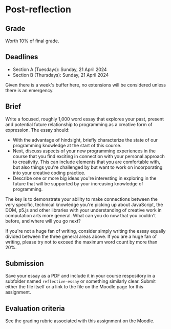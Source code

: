 # Post-reflection


## Grade

Worth 10% of final grade.

## Deadlines

* Section A (Tuesdays): Sunday, 21 April 2024
* Section B (Thursdays): Sunday, 21 April 2024

Given there is a week's buffer here, no extensions will be considered unless there is an emergency.

## Brief

Write a focused, roughly 1,000 word essay that explores your past, present and potential future relationship to programming as a creative form of expression. The essay should:

* With the advantage of hindsight, briefly characterize the state of our programming knowledge at the start of this course.
* Next, discuss aspects of your new programming experiences in the course that you find exciting in connection with your personal approach to creativity. This can include elements that you are comfortable with, but also things you're challenged by but want to work on incorporating into your creative coding practice.
* Describe one or more big ideas you're interesting in exploring in the future that will be supported by your increasing knowledge of programming.

The key is to demonstrate your ability to make connections between the very specific, technical knowledge you're picking up about JavaScript, the DOM, p5.js and other libraries with your understanding of creative work in computation arts more general. What can you do now that you couldn't before, and where will you go next?

If you're not a huge fan of writing, consider simply writing the essay equally divided between the three general areas above. If you are a huge fan of writing, please try not to exceed the maximum word count by more than 20%.

## Submission

Save your essay as a PDF and include it in your course respository in a subfolder named `reflective-essay` or something similarly clear. Submit either the file itself or a link to the file on the Moodle page for this assignment.

## Evaluation criteria

See the grading rubric associated with this assignment on the Moodle.
